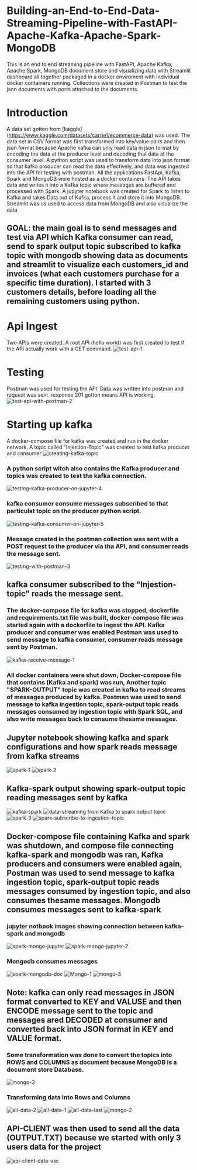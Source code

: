 # Building-an-End-to-End-Data-Streaming-Pipeline-with-FastAPI-Apache-Kafka-Apache-Spark-MongoDB
This is an end to end streaming pipeline with  FastAPI, Apache Kafka, Apache Spark, MongoDB document store and visualizing data with Streamlit dashboard all together packaged in a docker enviroment with individual docker containers running. Collections were created in Postman to test the json documents with ports attached to the documents.

# Introduction
A data set gotten from [kaggle] (https://www.kaggle.com/datasets/carrie1/ecommerce-data) was used. The data set in CSV format was first transformed into key/value pairs and then json format because Apache kafka can only read data in json format by encoding the data at the producer level and decoding that data at the consumer level. A python script was used to transform data into json format so that kafka producer can read the data effectively, and data was ingested into the API for testing with postman. All the applications FastApi, Kafka, Spark and MongoDB were hosted as a docker containers. The API takes data and writes it into a Kafka topic where messages are buffered and processed with Spark. A jupyter notebook was created for Spark to listen to Kafka and takes Data out of Kafka, process it and store it into MongoDB. Streamlit was us used to access data from MongoDB and also visualize the data
## GOAL: the main goal is to send messages and test via API which Kafka consumer can read, send to spark output topic subscribed to kafka topic with mongodb showing data as documents and streamlit to visualize each customers_id and invoices (what each customers purchase for a specific time duration). I started with 3 customers details, before loading all the remaining customers using python.

# Api Ingest
Two APIs were created. A root API (hello world) was first created to test if the API actually work with a GET command.
![test-api-1](https://github.com/liltims77/Building-an-End-to-End-Data-Streaming-Pipeline-with-FastAPI-Apache-Kafka-Apache-Spark-MongoDB/assets/41475769/de63dd51-e066-48c3-beae-531b4d8f874d)

# Testing
Postman was used for testing the API. Data was written into postman and request was sent. response 201 gotton means API is working.
![test-api-with-postman-2](https://github.com/liltims77/Building-an-End-to-End-Data-Streaming-Pipeline-with-FastAPI-Apache-Kafka-Apache-Spark-MongoDB/assets/41475769/97bcd7bb-de5a-4f00-be3c-db4fd3809d61)

# Starting up kafka
A docker-compose file for kafka was created and run in the docker network. A topic called "Injestion-Topic" was created to test kafka producer and consumer 
![creating-kafka-topic](https://github.com/liltims77/Building-an-End-to-End-Data-Streaming-Pipeline-with-FastAPI-Apache-Kafka-Apache-Spark-MongoDB/assets/41475769/c2ddc898-e593-40cb-b035-45e52114b383)

### A python script witch also contains the Kafka producer and topics was created to test the kafka connection.
![testing-kafka-producer-on-jupyter-4](https://github.com/liltims77/Building-an-End-to-End-Data-Streaming-Pipeline-with-FastAPI-Apache-Kafka-Apache-Spark-MongoDB/assets/41475769/63046d7b-bbb1-4764-a024-a1d8730955f1)

### kafka consumer consume messages subscribed to that particulat topic on the producer python script.
![testing-kafka-consumer-on-jupyter-5](https://github.com/liltims77/Building-an-End-to-End-Data-Streaming-Pipeline-with-FastAPI-Apache-Kafka-Apache-Spark-MongoDB/assets/41475769/007741ae-2331-4a26-99ef-0e58e36f6694)

### Message created in the postman collection was sent with a POST request to the producer via tha API, and consumer reads the message sent.
![testing-with-postman-3](https://github.com/liltims77/Building-an-End-to-End-Data-Streaming-Pipeline-with-FastAPI-Apache-Kafka-Apache-Spark-MongoDB/assets/41475769/2f2840a8-9c41-4452-87d2-dfd9dd8f0b6e)

## kafka consumer subscribed to the "Injestion-topic" reads the message sent.
### The docker-compose file for kafka was stopped, dockerfile and requirements.txt file was built, docker-compose file was started again with a dockerfile to ingest the API. Kafka producer and consumer was enabled Postman was used to send message to kafka consumer, consumer reads message sent by Postman.
![kafka-receive-message-1](https://github.com/liltims77/Building-an-End-to-End-Data-Streaming-Pipeline-with-FastAPI-Apache-Kafka-Apache-Spark-MongoDB/assets/41475769/a6c11df9-b6f4-4c3d-8124-d4b8c6d22971)

### All docker containers were shut down, Docker-compose file that contains (Kafka and spark) was run, Another topic "SPARK-OUTPUT" topic was created in kafka to read streams of messages produced by kafka. Postman was used to send message to kafka ingestion topic, spark-output topic reads messages consumed by ingestion topic with Spark SQL, and also write messages back to consume thesame messages.
## Jupyter notebook showing kafka and spark configurations and how spark reads message from kafka streams
![spark-1](https://github.com/liltims77/Building-an-End-to-End-Data-Streaming-Pipeline-with-FastAPI-Apache-Kafka-Apache-Spark-MongoDB/assets/41475769/497319f3-9369-4beb-ac3a-0c46005fe695)
![spark-2](https://github.com/liltims77/Building-an-End-to-End-Data-Streaming-Pipeline-with-FastAPI-Apache-Kafka-Apache-Spark-MongoDB/assets/41475769/bf50f333-151f-4a47-9ee7-16cc7ac4c78c)
## Kafka-spark output showing spark-output topic reading messages sent by kafka
![kafka-spark](https://github.com/liltims77/Building-an-End-to-End-Data-Streaming-Pipeline-with-FastAPI-Apache-Kafka-Apache-Spark-MongoDB/assets/41475769/11d18ae8-e0a6-4a1a-92d3-e7f5a9c83819)
![data-streaming from Kafka to spark output topic](https://github.com/liltims77/Building-an-End-to-End-Data-Streaming-Pipeline-with-FastAPI-Apache-Kafka-Apache-Spark-MongoDB/assets/41475769/d5631ea1-1892-4d1b-906b-5c17fb6df3cc)
![spark-3](https://github.com/liltims77/Building-an-End-to-End-Data-Streaming-Pipeline-with-FastAPI-Apache-Kafka-Apache-Spark-MongoDB/assets/41475769/f438800f-4610-433f-938f-0ac5d0c05ce4)
![spark-subscribe-to-ingestion-topic](https://github.com/liltims77/Building-an-End-to-End-Data-Streaming-Pipeline-with-FastAPI-Apache-Kafka-Apache-Spark-MongoDB/assets/41475769/58962c43-5cf7-47ba-b39e-a46b8b390978)

## Docker-compose file containing Kafka and spark was shutdown, and compose file connecting kafka-spark and mongodb was ran, Kafka producers and consumers were enabled again, Postman was used to send message to kafka ingestion topic, spark-output topic reads messages consumed by ingestion topic, and also consumes thesame messages. Mongodb consumes messages sent to kafka-spark 
### jupyter notbook images showing connection between kafka-spark and mongodb
![spark-mongo-jupyter](https://github.com/liltims77/Building-an-End-to-End-Data-Streaming-Pipeline-with-FastAPI-Apache-Kafka-Apache-Spark-MongoDB/assets/41475769/52c68bde-aefb-47cf-9108-1c4dd9fba75f)
![spark-mongo-jupyter-2](https://github.com/liltims77/Building-an-End-to-End-Data-Streaming-Pipeline-with-FastAPI-Apache-Kafka-Apache-Spark-MongoDB/assets/41475769/f34c760f-71e1-45d8-a10b-260d11a6b092)
### Mongodb consumes messages 
![spark-mongodb-doc](https://github.com/liltims77/Building-an-End-to-End-Data-Streaming-Pipeline-with-FastAPI-Apache-Kafka-Apache-Spark-MongoDB/assets/41475769/f723e89e-0af2-43a9-b221-79e835e98441)
![Mongo-1](https://github.com/liltims77/Building-an-End-to-End-Data-Streaming-Pipeline-with-FastAPI-Apache-Kafka-Apache-Spark-MongoDB/assets/41475769/bf011a4a-8c90-44de-8d1a-e4b1627fc9f1)
![mongo-3](https://github.com/liltims77/Building-an-End-to-End-Data-Streaming-Pipeline-with-FastAPI-Apache-Kafka-Apache-Spark-MongoDB/assets/41475769/2f06975e-8629-4af5-bbbf-48e5c7317412)

## Note: kafka can only read messages in JSON format converted to KEY and VALUSE and then ENCODE message sent to the topic and messages ared DECODED at consumer and converted back into JSON format in KEY and VALUE format.
### Some transformation was done to convert the topics into ROWS and COLUMNS as document because MongoDB is a document store Database.
![mongo-3](https://github.com/liltims77/Building-an-End-to-End-Data-Streaming-Pipeline-with-FastAPI-Apache-Kafka-Apache-Spark-MongoDB/assets/41475769/2f06975e-8629-4af5-bbbf-48e5c7317412)
### Transforming data into Rows and Columns
![all-data-2](https://github.com/liltims77/Building-an-End-to-End-Data-Streaming-Pipeline-with-FastAPI-Apache-Kafka-Apache-Spark-MongoDB/assets/41475769/ff5a53fa-be17-4258-83dc-4afa69332c6c)
![all-data-1](https://github.com/liltims77/Building-an-End-to-End-Data-Streaming-Pipeline-with-FastAPI-Apache-Kafka-Apache-Spark-MongoDB/assets/41475769/2e81b3d4-7287-44d1-bd5b-0bed3277234c)
![all-data-last](https://github.com/liltims77/Building-an-End-to-End-Data-Streaming-Pipeline-with-FastAPI-Apache-Kafka-Apache-Spark-MongoDB/assets/41475769/4a5b9662-5079-4f4b-81eb-41740fa72324)
![mongo-2](https://github.com/liltims77/Building-an-End-to-End-Data-Streaming-Pipeline-with-FastAPI-Apache-Kafka-Apache-Spark-MongoDB/assets/41475769/739e773e-a280-4169-85af-879e597c1461)

## API-CLIENT was then used to send all the data (OUTPUT.TXT) because we started with only 3 users data for the project
![api-client-data-vsc](https://github.com/liltims77/Building-an-End-to-End-Data-Streaming-Pipeline-with-FastAPI-Apache-Kafka-Apache-Spark-MongoDB/assets/41475769/a5c59b21-b0b3-49f8-9d99-1602921e1c1a)








